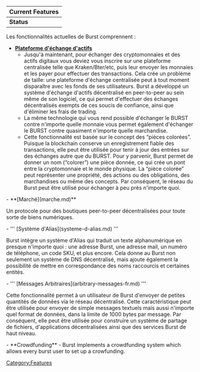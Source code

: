 <languages/>

| Current Features |
|------------------|
| **Status**       |

Les fonctionnalités actuelles de Burst comprennent :

-   **[Plateforme d'échange d'actifs](plateforme-d-echange-d-actifs.md)**
    -   Jusqu'à maintenant, pour échanger des cryptomonnaies et des actifs digitaux vous deviez vous inscrire sur une plateforme centralisée telle que Kraken/Bter/etc, puis leur envoyer les monnaies et les payer pour effectuer des transactions. Cela crée un problème de taille: une plateforme d'échange centralisée peut à tout moment disparaître avec les fonds de ses utilisateurs. Burst a développé un système d'échange d'actifs décentralisé en peer-to-peer au sein même de son logiciel, ce qui permet d'effectuer des échanges décentralisés exempts de ces soucis de confiance, ainsi que d'éliminer les frais de trading.
    -   La même technologie qui vous rend possible d'échanger le BURST contre n'importe quelle monnaie vous permet également d'échanger le BURST contre quasiment n'importe quelle marchandise.
    -   Cette fonctionnalité est basée sur le concept des “pièces colorées”. Puisque la blockchain conserve un enregistrement fiable des transactions, elle peut être utilisée pour tenir à jour des entrées sur des échanges autre que du BURST. Pour y parvenir, Burst permet de donner un nom (“colorer”) une pièce donnée, ce qui crée un pont entre la cryptomonnaie et le monde physique. La “pièce colorée” peut représenter une propriété, des actions ou des obligations, des marchandises ou même des concepts. Par conséquent, le réseau du Burst peut être utilisé pour échanger à peu près n'importe quoi.

<div class="mw-translate-fuzzy">
-   **[Marché](marche.md)**

Un protocole pour des boutiques peer-to-peer décentralisées pour toute sorte de biens numériques.

</div>
<div class="mw-translate-fuzzy">
-   ''' [Système d'Alias](systeme-d-alias.md) '''

Burst intègre un système d'Alias qui traduit un texte alphanumérique en presque n'importe quoi : une adresse Burst, une adresse mail, un numéro de téléphone, un code SKU, et plus encore. Cela donne au Burst non seulement un système de DNS décentralisé, mais ajoute également la possibilité de mettre en correspondance des noms raccourcis et certaines entités.

</div>
<div class="mw-translate-fuzzy">
-   ''' [Messages Arbitraires](arbitrary-messages-fr.md) '''

Cette fonctionnalité permet à un utilisateur de Burst d'envoyer de petites quantités de données via le réseau décentralisé. Cette caractéristique peut être utilisée pour envoyer de simple messages textuels mais aussi n'importe quel format de données, dans la limite de 1000 bytes par message. Par conséquent, elle peut être utilisée pour construire un système de partage de fichiers, d'applications décentralisées ainsi que des services Burst de haut niveau.

</div>
-   **Crowdfunding**
    -   Burst implements a crowdfunding system which allows every burst user to set up a crowfunding.

<Category:Features>
